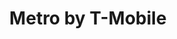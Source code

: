 ---
title: "Metro by T-Mobile"
url: /tulsa/metro-by-t-mobile-east-31st-street-south/
shop: mobile phone
---